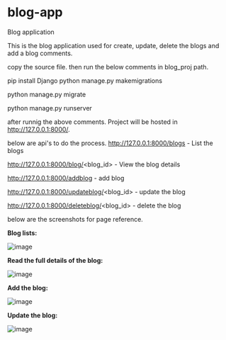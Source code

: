 # blog-app
Blog application

This is the blog application used for create, update, delete the blogs and add a blog comments.

copy the source file. then run the below comments in blog_proj path.

pip install Django
python manage.py makemigrations

python manage.py migrate

python manage.py runserver


after runnig the above comments. Project will be hosted in http://127.0.0.1:8000/.

below are api's to do the process.
http://127.0.0.1:8000/blogs                       - List the blogs

http://127.0.0.1:8000/blog/<blog_id>              - View the blog details

http://127.0.0.1:8000/addblog                     - add blog

http://127.0.0.1:8000/updateblog/<blog_id>        - update the blog

http://127.0.0.1:8000/deleteblog/<blog_id>        - delete the blog

below are the screenshots for page reference.

**Blog lists:**

![image](https://user-images.githubusercontent.com/84706944/119323075-f0c00180-bc9b-11eb-8259-c057beacb031.png)

**Read the full details of the blog:**

![image](https://user-images.githubusercontent.com/84706944/119323164-0c2b0c80-bc9c-11eb-90da-677640a84516.png)

**Add the blog:**

![image](https://user-images.githubusercontent.com/84706944/119323226-1947fb80-bc9c-11eb-8996-e9efe774f5c5.png)

**Update the blog:**

![image](https://user-images.githubusercontent.com/84706944/119323282-25cc5400-bc9c-11eb-96d8-f3823822ab80.png)



